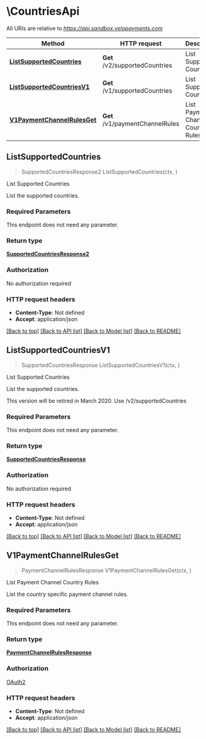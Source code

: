 # \CountriesApi

All URIs are relative to *https://api.sandbox.velopayments.com*

Method | HTTP request | Description
------------- | ------------- | -------------
[**ListSupportedCountries**](CountriesApi.md#ListSupportedCountries) | **Get** /v2/supportedCountries | List Supported Countries
[**ListSupportedCountriesV1**](CountriesApi.md#ListSupportedCountriesV1) | **Get** /v1/supportedCountries | List Supported Countries
[**V1PaymentChannelRulesGet**](CountriesApi.md#V1PaymentChannelRulesGet) | **Get** /v1/paymentChannelRules | List Payment Channel Country Rules



## ListSupportedCountries

> SupportedCountriesResponse2 ListSupportedCountries(ctx, )

List Supported Countries

List the supported countries.

### Required Parameters

This endpoint does not need any parameter.

### Return type

[**SupportedCountriesResponse2**](SupportedCountriesResponse_2.md)

### Authorization

No authorization required

### HTTP request headers

- **Content-Type**: Not defined
- **Accept**: application/json

[[Back to top]](#) [[Back to API list]](../README.md#documentation-for-api-endpoints)
[[Back to Model list]](../README.md#documentation-for-models)
[[Back to README]](../README.md)


## ListSupportedCountriesV1

> SupportedCountriesResponse ListSupportedCountriesV1(ctx, )

List Supported Countries

<p>List the supported countries.</p> <p>This version will be retired in March 2020. Use /v2/supportedCountries</p> 

### Required Parameters

This endpoint does not need any parameter.

### Return type

[**SupportedCountriesResponse**](SupportedCountriesResponse.md)

### Authorization

No authorization required

### HTTP request headers

- **Content-Type**: Not defined
- **Accept**: application/json

[[Back to top]](#) [[Back to API list]](../README.md#documentation-for-api-endpoints)
[[Back to Model list]](../README.md#documentation-for-models)
[[Back to README]](../README.md)


## V1PaymentChannelRulesGet

> PaymentChannelRulesResponse V1PaymentChannelRulesGet(ctx, )

List Payment Channel Country Rules

List the country specific payment channel rules.

### Required Parameters

This endpoint does not need any parameter.

### Return type

[**PaymentChannelRulesResponse**](PaymentChannelRulesResponse.md)

### Authorization

[OAuth2](../README.md#OAuth2)

### HTTP request headers

- **Content-Type**: Not defined
- **Accept**: application/json

[[Back to top]](#) [[Back to API list]](../README.md#documentation-for-api-endpoints)
[[Back to Model list]](../README.md#documentation-for-models)
[[Back to README]](../README.md)

